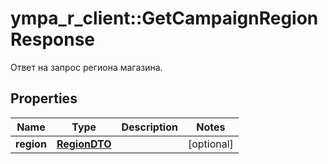 # ympa_r_client::GetCampaignRegionResponse

Ответ на запрос региона магазина.

## Properties
Name | Type | Description | Notes
------------ | ------------- | ------------- | -------------
**region** | [**RegionDTO**](RegionDTO.md) |  | [optional] 


